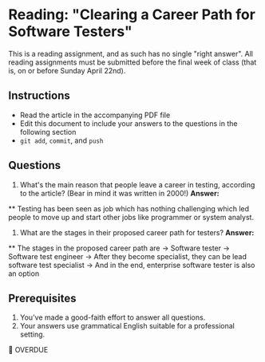 Reading: "Clearing a Career Path for Software Testers"
=====================================================

This is a reading assignment, and as such has no single "right answer". All reading assignments must be submitted before the final week of class (that is, on or before Sunday April 22nd).

Instructions
------------

* Read the article in the accompanying PDF file
* Edit this document to include your answers to the questions in the following section
* `git add`, `commit`, and `push`

Questions
---------

1. What's the main reason that people leave a career in testing, according to the article? (Bear in mind it was written in 2000!) **Answer:**

** Testing has been seen as job which has nothing challenging which led people to move up and start other jobs like programmer or system analyst. 

1. What are the stages in their proposed career path for testers? **Answer:**

** The stages in the proposed career path are 
->	Software tester
->	Software test engineer
->	After they become specialist, they can be lead software test specialist
->	And in the end, enterprise software tester is also an option

Prerequisites
-------------

1. You've made a good-faith effort to answer all questions.
1. Your answers use grammatical English suitable for a professional setting.

:calendar: OVERDUE
